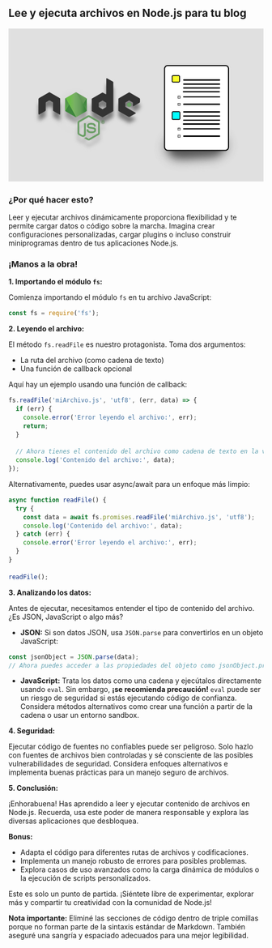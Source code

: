 ## Lee y ejecuta archivos en Node.js para tu blog

<img class='blog-c' src='/images/blog/cover_readfile_nodejs.jpg' alt='reading_a_file_nodejs'>




### ¿Por qué hacer esto?

Leer y ejecutar archivos dinámicamente proporciona flexibilidad y te permite cargar datos o código sobre la marcha. Imagina crear configuraciones personalizadas, cargar plugins o incluso construir miniprogramas dentro de tus aplicaciones Node.js.

### ¡Manos a la obra!

**1. Importando el módulo `fs`:**

Comienza importando el módulo `fs` en tu archivo JavaScript:

```javascript
const fs = require('fs');
```

**2. Leyendo el archivo:**

El método `fs.readFile` es nuestro protagonista. Toma dos argumentos:

* La ruta del archivo (como cadena de texto)
* Una función de callback opcional

Aquí hay un ejemplo usando una función de callback:

```javascript
fs.readFile('miArchivo.js', 'utf8', (err, data) => {
  if (err) {
    console.error('Error leyendo el archivo:', err);
    return;
  }

  // Ahora tienes el contenido del archivo como cadena de texto en la variable `data`
  console.log('Contenido del archivo:', data);
});
```

Alternativamente, puedes usar async/await para un enfoque más limpio:

```javascript
async function readFile() {
  try {
    const data = await fs.promises.readFile('miArchivo.js', 'utf8');
    console.log('Contenido del archivo:', data);
  } catch (err) {
    console.error('Error leyendo el archivo:', err);
  }
}

readFile();
```

**3. Analizando los datos:**

Antes de ejecutar, necesitamos entender el tipo de contenido del archivo. ¿Es JSON, JavaScript o algo más?

* **JSON:** Si son datos JSON, usa `JSON.parse` para convertirlos en un objeto JavaScript:

```javascript
const jsonObject = JSON.parse(data);
// Ahora puedes acceder a las propiedades del objeto como jsonObject.propiedad
```

* **JavaScript:** Trata los datos como una cadena y ejecútalos directamente usando `eval`. Sin embargo, **¡se recomienda precaución!** `eval` puede ser un riesgo de seguridad si estás ejecutando código de confianza. Considera métodos alternativos como crear una función a partir de la cadena o usar un entorno sandbox.

**4. Seguridad:**

Ejecutar código de fuentes no confiables puede ser peligroso. Solo hazlo con fuentes de archivos bien controladas y sé consciente de las posibles vulnerabilidades de seguridad. Considera enfoques alternativos e implementa buenas prácticas para un manejo seguro de archivos.

**5. Conclusión:**

¡Enhorabuena! Has aprendido a leer y ejecutar contenido de archivos en Node.js. Recuerda, usa este poder de manera responsable y explora las diversas aplicaciones que desbloquea.

**Bonus:**

* Adapta el código para diferentes rutas de archivos y codificaciones.
* Implementa un manejo robusto de errores para posibles problemas.
* Explora casos de uso avanzados como la carga dinámica de módulos o la ejecución de scripts personalizados.

Este es solo un punto de partida. ¡Siéntete libre de experimentar, explorar más y compartir tu creatividad con la comunidad de Node.js!

**Nota importante:** Eliminé las secciones de código dentro de triple comillas porque no forman parte de la sintaxis estándar de Markdown. También aseguré una sangría y espaciado adecuados para una mejor legibilidad.
